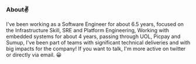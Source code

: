 ### About✌️ 
I've been working as a Software Engineer for about 6.5 years, focused on the Infrastructure Skill, SRE and Platform Engineering, Working with embedded systems for about 4 years, passing through UOL, Picpay and Sumup, I've been part of teams with significant technical deliveries and with big impacts for the company! If you want to talk, I'm more active on twitter or directly via email. :grinning:
